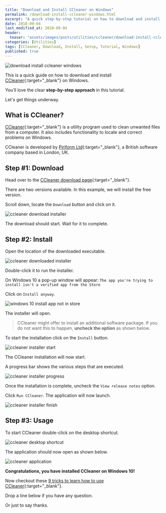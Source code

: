 ```yaml
---
title: "Download and Install CCleaner on Windows"
permalink: /download-install-ccleaner-windows.html
excerpt: "A quick step-by-step tutorial on how to download and install CCleaner on Windows 10."
date: 2018-09-04
last_modified_at: 2018-09-04
header:
  teaser: "assets/images/posts/utilities/ccleaner/download-install-ccleaner-windows.png"
categories: [Utilities]
tags: [CCleaner, Download, Install, Setup, Tutorial, Windows]
published: true
---
```


<img src="{{ site.url }}/assets/images/posts/utilities/ccleaner/download-install-ccleaner-windows.png" alt="download install ccleaner windows" class="align-right title-image">

This is a quick guide on how to download and install [CCleaner](https://www.ccleaner.com/){:target="_blank"} on Windows.

You’ll love the clear **step-by-step approach** in this tutorial.

Let's get things underway.

## What is CCleaner?

[CCleaner](https://en.wikipedia.org/wiki/CCleaner){:target="_blank"} is a utility program used to clean unwanted files from a computer. It also includes functionality to locate and correct problems on Windows.

CCleaner is developed by [Piriform Ltd](https://en.wikipedia.org/wiki/Piriform_(company)){:target="_blank"}, a British software company based in London, UK.

## Step #1: Download

Head over to the [CCleaner download page](https://www.ccleaner.com/ccleaner/download){:target="_blank"}.

There are two versions available. In this example, we will install the free version.

Scroll down, locate the `Download` button and click on it.

<img src="{{ site.url }}/assets/images/posts/utilities/ccleaner/ccleaner-download-installer.png" alt="ccleaner download installer">

The download should start. Wait for it to complete.

## Step #2: Install

Open the location of the downloaded executable.

<img src="{{ site.url }}/assets/images/posts/utilities/ccleaner/ccleaner-downloaded-installer.png" alt="ccleaner downloaded installer">

Double-click it to run the installer.

On Windows 10 a pop-up window will appear: `The app you're trying to install isn't a verified app from the Store`

Click on `Install anyway`.

<img src="{{ site.url }}/assets/images/posts/windows-10-install-app-not-in-store.png" alt="windows 10 install app not in store">

The installer will open.

> CCleaner might offer to install an additional software package. If you do not want this to happen, **uncheck the option** as shown below.

To start the installation click on the `Install` button.

<img src="{{ site.url }}/assets/images/posts/utilities/ccleaner/ccleaner-installer-start.png" alt="ccleaner installer start">

The CCleaner installation will now start.

A progress bar shows the various steps that are executed.

<img src="{{ site.url }}/assets/images/posts/utilities/ccleaner/ccleaner-installer-progress.png" alt="ccleaner installer progress">

Once the installation is complete, uncheck the `View release notes` option.

Click `Run CCleaner`. The application will now launch.

<img src="{{ site.url }}/assets/images/posts/utilities/ccleaner/ccleaner-installer-finish.png" alt="ccleaner installer finish">

## Step #3: Usage

To start CCleaner double-click on the desktop shortcut.

<img src="{{ site.url }}/assets/images/posts/utilities/ccleaner/ccleaner-desktop-shortcut.png" alt="ccleaner desktop shortcut">

The application should now open as shown below.

<img src="{{ site.url }}/assets/images/posts/utilities/ccleaner/ccleaner-application.png" alt="ccleaner application">

**Congratulations, you have installed CCleaner on Windows 10!**

Now checkout these [9 tricks to learn how to use CCleaner](https://en.softonic.com/articles/9-tricks-to-use-ccleaner-properly){:target="_blank"}.

Drop a line below if you have any question.

Or just to say thanks.
